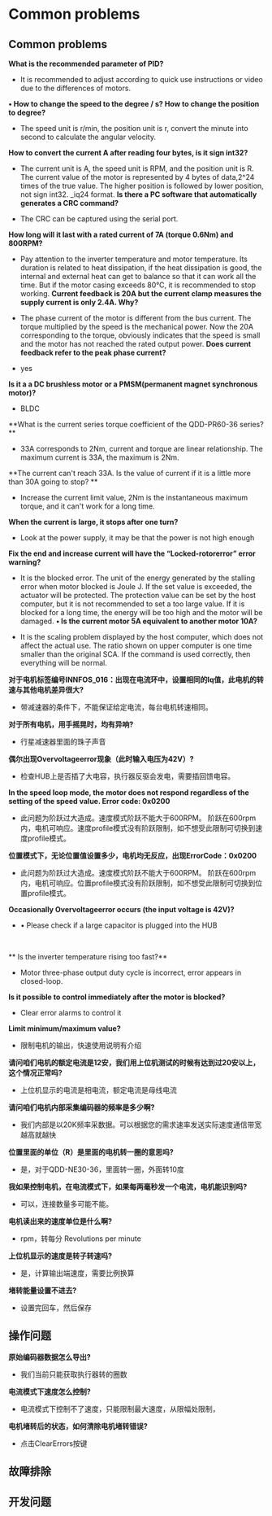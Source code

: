 Common problems
========

## Common problems

**What is the recommended parameter of PID?</br>**

*   It is recommended to adjust according to quick use instructions or video due to the differences of motors.</br>

**•	How to change the speed to the degree / s? How to change the position to  degree?**

*   The speed unit is r/min, the position unit is r, convert the minute into second to calculate the angular velocity.</br>

**How to convert the current A after reading four bytes, is it sign int32?**

*   The current unit is A, the speed unit is RPM, and the position unit is R. The current value of the motor is represented by 4 bytes of data,2^24 times of the true value. The higher position is followed by lower position, not sign int32. _iq24 format.
**Is there a PC software that automatically generates a CRC command?**

*   The CRC can be captured using the serial port.</br>

**How long will it last with a rated current of 7A (torque 0.6Nm) and 800RPM?**

*   Pay attention to the inverter temperature and motor temperature. Its duration is related to heat dissipation, if the heat dissipation is good, the internal and external heat can get to balance so that it can work all the time. But if the motor casing exceeds 80℃, it is recommended to stop working.
**Current feedback is 20A but the current clamp measures the supply current is only 2.4A. Why?**

*   The phase current of the motor is different from the bus current. The torque multiplied by the speed is the mechanical power. Now the 20A corresponding to the torque, obviously indicates that the speed is small and the motor has not reached the rated output power.
**Does current feedback refer to the peak phase current?**

*   yes</br>

**Is it a a DC brushless motor or a PMSM(permanent magnet synchronous motor)?**

*   BLDC</br>

**What is the current series torque coefficient of the QDD-PR60-36 series? **

*   33A corresponds to 2Nm, current and torque are linear relationship. The maximum current is 33A, the maximum is 2Nm.</br>

**The current can't reach 33A. Is the value of current if it is a little more than 30A going to stop? **

*   Increase the current limit value, 2Nm is the instantaneous maximum torque, and it can't work for a long time.</br>

**When the current is large, it stops after one turn?**

*   Look at the power supply, it may be that the power is not high enough</br>

**Fix the end and increase current will have the “Locked-rotorerror” error warning?**

*   It is the blocked error. The unit of the energy generated by the stalling error when motor blocked is Joule J. If the set value is exceeded, the actuator will be protected. The protection value can be set by the host computer, but it is not recommended to set a too large value. If it is blocked for a long time, the energy will be too high and the motor will be damaged.
**•	Is the current motor 5A equivalent to another motor 10A?**

*   It is the scaling problem displayed by the host computer, which does not affect the actual use. The ratio shown on upper computer is one time smaller than the original SCA. If the command is used correctly, then everything will be normal.</br>


**对于电机标签编号INNFOS_016：出现在电流环中，设置相同的Iq值，此电机的转速与其他电机差异很大?**

*   带减速器的条件下，不能保证给定电流，每台电机转速相同。</br>

**对于所有电机，用手摇晃时，均有异响?**

*   行星减速器里面的珠子声音</br>

**偶尔出现Overvoltageerror现象（此时输入电压为42V）?**

*   检查HUB上是否插了大电容，执行器反驱会发电，需要插回馈电容。</br>

**In the speed loop mode, the motor does not respond regardless of the setting of the speed value. Error code: 0x0200**

*   此问题为阶跃过大造成。速度模式阶跃不能大于600RPM。 阶跃在600rpm内，电机可响应。速度profile模式没有阶跃限制，如不想受此限制可切换到速度profile模式。

**位置模式下，无论位置值设置多少，电机均无反应，出现ErrorCode：0x0200**

*   此问题为阶跃过大造成。速度模式阶跃不能大于600RPM。 阶跃在600rpm内，电机可响应。位置profile模式没有阶跃限制，如不想受此限制可切换到位置profile模式。

**Occasionally Overvoltageerror occurs (the input voltage is 42V)?**

*   •	Please check if a large capacitor is plugged into the HUB
</br>

** Is the inverter temperature rising too fast?**

*   Motor three-phase output duty cycle is incorrect, error appears in closed-loop.</br>

**Is it possible to control immediately after the motor is blocked?**

*   Clear error alarms to control it</br>

**Limit minimum/maximum value?**

*   限制电机的输出，快速使用说明有介绍</br>

**请问咱们电机的额定电流是12安，我们用上位机测试的时候有达到过20安以上，这个情况正常吗?**

*   上位机显示的电流是相电流，额定电流是母线电流</br>

**请问咱们电机内部采集编码器的频率是多少啊?**

*   我们内部是以20K频率采数据。可以根据您的需求速率发送实际速度通信带宽越高就越快</br>

**位置里面的单位（R）是里面的电机转一圈的意思吗?**

*   是，对于QDD-NE30-36，里面转一圈，外面转10度</br>

**我如果控制电机，在电流模式下，如果每两毫秒发一个电流，电机能识别吗?**

*   可以，连接数量多可能不能。</br>

**电机读出来的速度单位是什么啊?**

*   rpm，转每分 Revolutions per minute</br>

**上位机显示的速度是转子转速吗?**

*   是，计算输出端速度，需要比例换算</br>

**堵转能量设置不进去?**

*   设置完回车，然后保存</br>

## 操作问题

**原始编码器数据怎么导出?**

*    我们当前只能获取执行器转的圈数

**电流模式下速度怎么控制?**

*   电流模式下控制不了速度，只能限制最大速度，从限幅处限制，

**电机堵转后的状态，如何清除电机堵转错误?**

*   点击ClearErrors按键

## 故障排除

## 开发问题
